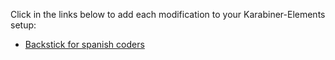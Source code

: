 Click in the links below to add each modification to your Karabiner-Elements setup:

- [Backstick for spanish coders](karabiner://karabiner/assets/complex_modifications/import?url=https://raw.githubusercontent.com/kalanda/KE-complex_modifications/master/rules/backstick_for_spanish_coders.json)
